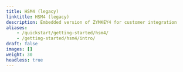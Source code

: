 ```yaml
---
title: HSM4 (legacy)
linktitle: HSM4 (legacy)
description: Embedded version of ZYMKEY4 for customer integration
aliases:
    - /quickstart/getting-started/hsm4/
    - /getting-started/hsm4/intro/
draft: false
images: []
weight: 30
headless: true
---
```

